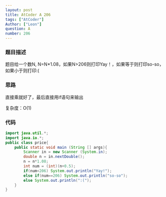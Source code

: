 ```yaml
---
layout: post
title: AtCoder A 206
tags: ["AtCoder"]
Author: ["Leon"]
question: A
number: 206
---
```


### 题目描述

题目给一个数N, N=N*1.08，如果N>206则打印Yay！，如果等于则打印so-so，如果小于则打印:(

### 思路

直接乘就好了，最后直接用if语句来输出

复杂度：O(1)

### 代码

```java
import java.util.*;
import java.io.*;
public class price{
    public static void main (String [] args){
        Scanner in = new Scanner (System.in);
        double n = in.nextDouble();
        n = n*1.08;
        int num = (int)(n+0.5);
        if(num<206) System.out.println("Yay!");
        else if(num==206) System.out.println("so-so");
        else System.out.println(":(");
    }
}
```

